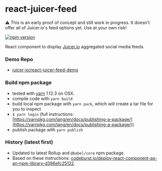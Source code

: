 # react-juicer-feed

⚠️ This is an early proof of concept and still work in progress. It doesn't offer all of Juicer.io's feed options yet. Use at your own risk!

[![npm version](https://img.shields.io/npm/v/react-juicer-feed.svg)](https://www.npmjs.com/package/react-juicer-feed)

React component to display [Juicer.io](https://www.juicer.io) aggregated social media feeds.

### Demo Repo
+ [juicer-io/react-juicer-feed-demo](https://github.com/juicer-io/react-juicer-feed-demo)

### Build npm package
+ tested with [yarn](https://yarnpkg.com) 1.12.3 on OSX.
+ compile code with `yarn build`
+ build local npm package with `yarn pack`, which will create a tar file for you to inspect
+ `$ yarn login` (full instructions: [https://yarnpkg.com/lang/en/docs/publishing-a-package/](https://yarnpkg.com/lang/en/docs/publishing-a-package/))
+ publish package with `yarn publish`

### History (latest first)
+ Updated to latest Rollup and `@babel/core` npm package.
+ Based on these instructions: [codeburst.io/deploy-react-component-as-an-npm-library-d396efc25122](https://codeburst.io/deploy-react-component-as-an-npm-library-d396efc25122).
